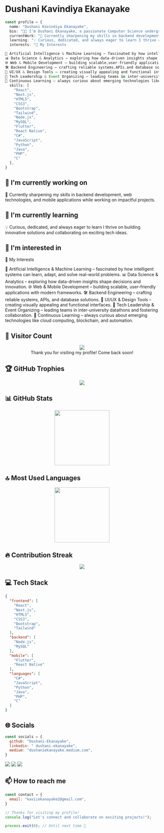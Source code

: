 # Dushani Kavindiya Ekanayake

```typescript
const profile = {
  name: "Dushani Kavindiya Ekanayake",
  bio: "👩‍💻 I’m Dushani Ekanayake, a passionate Computer Science undergraduate exploring the world of AI, Machine Learning, and Software Development.",
  currentWork: "🌱 Currently sharpening my skills in backend development, web technologies, and mobile applications while working on impactful projects.",
  learning: "💡 Curious, dedicated, and always eager to learn I thrive on building innovative solutions and collaborating on exciting tech ideas.",
  interests: "🔎 My Interests

🤖 Artificial Intelligence & Machine Learning – fascinated by how intelligent systems can learn,adapt,and solve real-world problems.
📊 Data Science & Analytics – exploring how data-driven insights shape decisions and innovation.
🌐 Web & Mobile Development – building scalable,user-friendly applications with modern frameworks.
🛠️ Backend Engineering – crafting reliable systems,APIs,and database solutions.
🎨 UI/UX & Design Tools – creating visually appealing and functional interfaces.
🚀 Tech Leadership & Event Organizing – leading teams in inter-university datathons and fostering collaboration.
🌱 Continuous Learning – always curious about emerging technologies like cloud computing,blockchain,and automation.",
  skills: [
    "React",
    "Next.js",
    "HTML5",
    "CSS3",
    "Bootstrap",
    "Tailwind",
    "Node.js",
    "MySQL",
    "Flutter",
    "React Native",
    "C#",
    "JavaScript",
    "Python",
    "Java",
    "PHP",
    "C"
  ],
}
```

## 🔭 I'm currently working on

🌱 Currently sharpening my skills in backend development, web technologies, and mobile applications while working on impactful projects.

## 🌱 I'm currently learning

💡 Curious, dedicated, and always eager to learn I thrive on building innovative solutions and collaborating on exciting tech ideas.

## 👀 I'm interested in

🔎 My Interests

🤖 Artificial Intelligence & Machine Learning – fascinated by how intelligent systems can learn, adapt, and solve real-world problems.
📊 Data Science & Analytics – exploring how data-driven insights shape decisions and innovation.
🌐 Web & Mobile Development – building scalable, user-friendly applications with modern frameworks.
🛠️ Backend Engineering – crafting reliable systems, APIs, and database solutions.
🎨 UI/UX & Design Tools – creating visually appealing and functional interfaces.
🚀 Tech Leadership & Event Organizing – leading teams in inter-university datathons and fostering collaboration.
🌱 Continuous Learning – always curious about emerging technologies like cloud computing, blockchain, and automation.

## 👀 Visitor Count

<!-- ⚠️ Important: Replace 'Dushani-Ekanayake' with your actual GitHub username in the URL below -->
<p align="center">
  <img src="https://profile-counter.glitch.me/Dushani-Ekanayake/count.svg" />
  <br>Thank you for visiting my profile! Come back soon!
</p>

## 🏆 GitHub Trophies

<!-- ⚠️ Important: Replace 'Dushani-Ekanayake' with your actual GitHub username in the URL below -->
<p align="center">
  <img src="https://github-profile-trophy.vercel.app/?username=Dushani-Ekanayake&theme=onedark&column=7&margin-w=15&margin-h=15" />
</p>

## 📊 GitHub Stats

<!-- ⚠️ Important: Replace 'Dushani-Ekanayake' with your actual GitHub username in the URL below -->
<div align="center">
  <img height="180em" src="https://github-readme-stats.vercel.app/api?username=Dushani-Ekanayake&show_icons=true&theme=dark&include_all_commits=true&count_private=true"/>
</div>

## 🔝 Most Used Languages

<!-- ⚠️ Important: Replace 'Dushani-Ekanayake' with your actual GitHub username in the URL below -->
<div align="center">
  <img height="180em" src="https://github-readme-stats.vercel.app/api/top-langs/?username=Dushani-Ekanayake&layout=compact&langs_count=10&theme=dark"/>
</div>

## 🔥 Contribution Streak

<!-- ⚠️ Important: Replace 'Dushani-Ekanayake' with your actual GitHub username in the URL below -->
<div align="center">
  <img src="https://github-readme-streak-stats.herokuapp.com/?user=Dushani-Ekanayake&theme=dark&hide_border=false" />
</div>

## 💻 Tech Stack

```json
{
  "frontend": [
    "React",
    "Next.js",
    "HTML5",
    "CSS3",
    "Bootstrap",
    "Tailwind"
  ],
  "backend": [
    "Node.js",
    "MySQL"
  ],
  "mobile": [
    "Flutter",
    "React Native"
  ],
  "languages": [
    "C#",
    "JavaScript",
    "Python",
    "Java",
    "PHP",
    "C"
  ]
}
```

## 🌐 Socials

```javascript
const socials = {
  github: "Dushani-Ekanayake",
  linkedin: " dushani-ekanayake",
  medium: "dushaniekanayake.medium.com",
}
```

<div>
<a href="https://github.com/Dushani-Ekanayake"><img src="https://img.shields.io/badge/github-%23000000.svg?style=for-the-badge&logo=github&logoColor=white" /></a> <a href="www.linkedin.com/in/ dushani-ekanayake"><img src="https://img.shields.io/badge/linkedin-%23000000.svg?style=for-the-badge&logo=linkedin&logoColor=white" /></a> <a href="dushaniekanayake.medium.com"><img src="https://img.shields.io/badge/medium-%23000000.svg?style=for-the-badge&logo=medium&logoColor=white" /></a> 
</div>

## 📫 How to reach me

```javascript
const contact = {
  email: "kaviiekanayake2@gmail.com",
}
```

```typescript
// Thanks for visiting my profile!
console.log("Let's connect and collaborate on exciting projects!");

process.exit(0); // Until next time 👋
```



